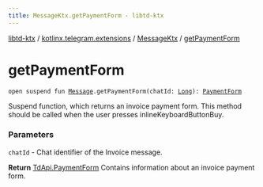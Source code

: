 ```yaml
---
title: MessageKtx.getPaymentForm - libtd-ktx
---
```


[libtd-ktx](../../index.html) / [kotlinx.telegram.extensions](../index.html) / [MessageKtx](index.html) / [getPaymentForm](./get-payment-form.html)

# getPaymentForm

`open suspend fun `[`Message`](https://tdlibx.github.io/td/docs/org/drinkless/td/libcore/telegram/TdApi/Message.html)`.getPaymentForm(chatId: `[`Long`](https://kotlinlang.org/api/latest/jvm/stdlib/kotlin/-long/index.html)`): `[`PaymentForm`](https://tdlibx.github.io/td/docs/org/drinkless/td/libcore/telegram/TdApi/PaymentForm.html)

Suspend function, which returns an invoice payment form. This method should be called when the
user presses inlineKeyboardButtonBuy.

### Parameters

`chatId` - Chat identifier of the Invoice message.

**Return**
[TdApi.PaymentForm](https://tdlibx.github.io/td/docs/org/drinkless/td/libcore/telegram/TdApi/PaymentForm.html) Contains information about an invoice payment form.

